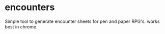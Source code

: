 encounters
==========

Simple tool to generate encounter sheets for pen and paper RPG's.
works best in chrome. 